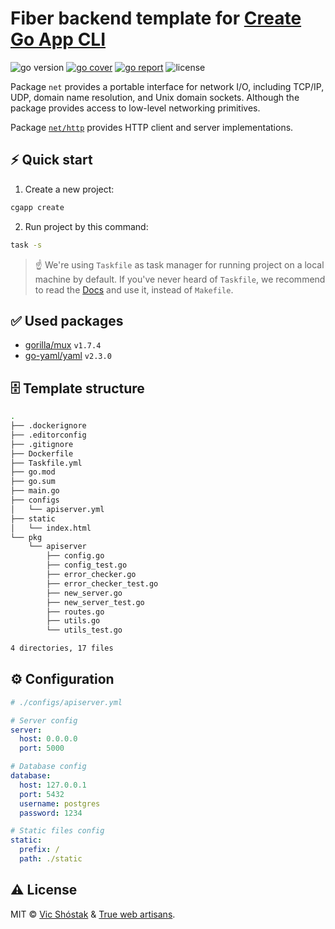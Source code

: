 # Fiber backend template for [Create Go App CLI](https://github.com/create-go-app/cli)

<img src="https://img.shields.io/badge/Go-1.11+-00ADD8?style=for-the-badge&logo=go" alt="go version" />&nbsp;<a href="https://gocover.io/github.com/create-go-app/net_http-go-template/pkg/apiserver" target="_blank"><img src="https://img.shields.io/badge/Go_Cover-49%25-success?style=for-the-badge&logo=none" alt="go cover" /></a>&nbsp;<a href="https://goreportcard.com/report/github.com/create-go-app/net_http-go-template" target="_blank"><img src="https://img.shields.io/badge/Go_report-A+-success?style=for-the-badge&logo=none" alt="go report" /></a>&nbsp;<img src="https://img.shields.io/badge/license-mit-red?style=for-the-badge&logo=none" alt="license" />

Package `net` provides a portable interface for network I/O, including TCP/IP, UDP, domain name resolution, and Unix domain sockets. Although the package provides access to low-level networking primitives.

Package [`net/http`](https://golang.org/pkg/net/http/) provides HTTP client and server implementations.

## ⚡️ Quick start

1. Create a new project:

```bash
cgapp create
```

2. Run project by this command:

```bash
task -s
```

> ☝️ We're using `Taskfile` as task manager for running project on a local machine by default. If you've never heard of `Taskfile`, we recommend to read the [Docs](https://taskfile.dev/#/usage?id=getting-started) and use it, instead of `Makefile`.

## ✅ Used packages

- [gorilla/mux](https://github.com/gorilla/mux) `v1.7.4`
- [go-yaml/yaml](https://github.com/go-yaml/yaml) `v2.3.0`

## 🗄 Template structure

```bash
.
├── .dockerignore
├── .editorconfig
├── .gitignore
├── Dockerfile
├── Taskfile.yml
├── go.mod
├── go.sum
├── main.go
├── configs
│   └── apiserver.yml
├── static
│   └── index.html
└── pkg
    └── apiserver
        ├── config.go
        ├── config_test.go
        ├── error_checker.go
        ├── error_checker_test.go
        ├── new_server.go
        ├── new_server_test.go
        ├── routes.go
        ├── utils.go
        └── utils_test.go

4 directories, 17 files
```

## ⚙️ Configuration

```yaml
# ./configs/apiserver.yml

# Server config
server:
  host: 0.0.0.0
  port: 5000

# Database config
database:
  host: 127.0.0.1
  port: 5432
  username: postgres
  password: 1234

# Static files config
static:
  prefix: /
  path: ./static
```

## ⚠️ License

MIT &copy; [Vic Shóstak](https://github.com/koddr) & [True web artisans](https://1wa.co/).
